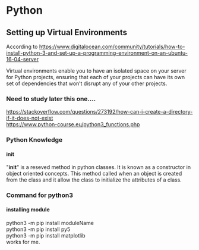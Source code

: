 # Python



## Setting up Virtual Environments
According to https://www.digitalocean.com/community/tutorials/how-to-install-python-3-and-set-up-a-programming-environment-on-an-ubuntu-16-04-server      

Virtual environments enable you to have an isolated space on your server for Python projects, ensuring that each of your projects can have its own set of dependencies that won’t disrupt any of your other projects.


### Need to study later this one....
https://stackoverflow.com/questions/273192/how-can-i-create-a-directory-if-it-does-not-exist     
https://www.python-course.eu/python3_functions.php      


### Python Knowledge
#### __init__
"__init__" is a reseved method in python classes. It is known as a constructor in object oriented concepts. This method called when an object is created from the class and it allow the class to initialize the attributes of a class.




### Command for python3

#### installing module
python3 -m pip install moduleName         
python3 -m pip install py5             
python3 -m pip install matplotlib             
works for me.
